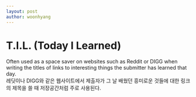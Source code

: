 ```yaml
---
layout: post
author: woonhyang
---
```


# T.I.L. (Today I Learned)

Often used as a space saver on websites such as Reddit or DIGG when writing the titles of links to interesting things the submitter has learned that day.  
레딧이나 DIGG와 같은 웹사이트에서 제출자가 그 날 배웠던 흥미로운 것들에 대한 링크의 제목을 쓸 때 저장공간처럼 주로 사용된다.
